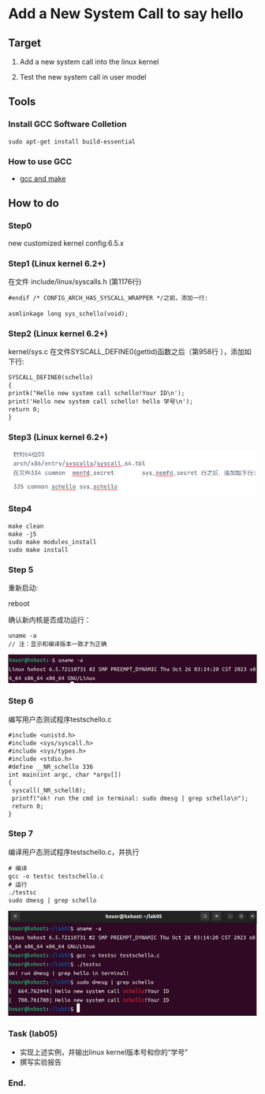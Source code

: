# Add a New System Call  to say hello

## Target
1. Add a new system call into the linux kernel

2. Test the new system call in user model


## Tools

### Install GCC Software Colletion
```
sudo apt-get install build-essential
```
### How to use GCC
* [gcc and make](https://www3.ntu.edu.sg/home/ehchua/programming/cpp/gcc_make.html)

## How to do

### Step0

new customized kernel config:6.5.x

### Step1 (Linux kernel 6.2+)

在文件 include/linux/syscalls.h (第1176行)
```
#endif /* CONFIG_ARCH_HAS_SYSCALL_WRAPPER */之前，添加一行:

asmlinkage long sys_schello(void);
```

### Step2 (Linux kernel 6.2+)

kernel/sys.c
在文件SYSCALL_DEFINE0(gettid)函数之后（第958行 ），添加如下行:

```
SYSCALL_DEFINE0(schello)
{
printk("Hello new system call schello!Your ID\n');
print('Hello new system call schello! hello 学号\n');
return 0;
}
```

### Step3  (Linux kernel 6.2+)

![s](limux_kernel_declare1.png)

### Step4

```
make clean
make -j5
sudo make modules_install
sudo make install
```

### Step 5

重新启动:

reboot

确认新内核是否成功运行：

```
uname -a
// 注：显示和编译版本一致才为正确
```

![uname](linux_kernel_sc_01uname.png)


### Step 6

编写用户态测试程序testschello.c

```
#include <unistd.h>
#include <sys/syscall.h>
#include <sys/types.h>
#include <stdio.h>
#define __NR_schello 336
int main(int argc, char *argv[])
{
 syscall(_NR_schell0);
 printf("ok! run the cmd in terminal: sudo dmesg | grep schello\n");
 return 0;
}
```

### Step 7

编译用户态测试程序testschello.c，并执行

```
# 编译
gcc -o testsc testschello.c
# 运行
./testsc
sudo dmesg | grep schello
```

![testsc](linux_kernel_sc_01testsc.png)

### Task (lab05)

* 实现上述实例，并输出linux kernel版本号和你的“学号”
* 撰写实验报告

### End.
